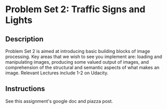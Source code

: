 # Problem Set 2: Traffic Signs and Lights

## Description

Problem Set 2 is aimed at introducing basic building blocks of image processing.  Key areas that we wish to see you implement are: loading and manipulating images, producing some valued output of images, and comprehension of the structural and semantic aspects of what makes an image.  Relevant Lectures include 1-2 on Udacity.

## Instructions

See this assignment's google doc and piazza post.